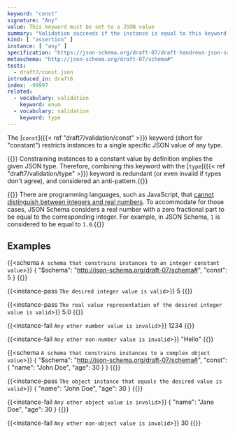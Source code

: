 ```yaml
---
keyword: "const"
signature: "Any"
value: This keyword must be set to a JSON value
summary: "Validation succeeds if the instance is equal to this keyword's value."
kind: [ "assertion" ]
instance: [ "any" ]
specification: "https://json-schema.org/draft-07/draft-handrews-json-schema-validation-01#rfc.section.6.1.3"
metaschema: "http://json-schema.org/draft-07/schema#"
tests:
  - draft7/const.json
introduced_in: draft6
index: -99997
related:
  - vocabulary: validation
    keyword: enum
  - vocabulary: validation
    keyword: type
---
```


The [`const`]({{< ref "draft7/validation/const" >}}) keyword (short for
"constant") restricts instances to a single specific JSON value of any type.

{{<best-practice>}} Constraining instances to a constant value by definition
implies the given JSON type. Therefore, combining this keyword with the
[`type`]({{< ref "draft7/validation/type" >}}) keyword is redundant (or even
invalid if types don't agree), and considered an
anti-pattern.{{</best-practice>}}

{{<common-pitfall>}} There are programming languages, such as JavaScript, that
[cannot distinguish between integers and real
numbers](https://2ality.com/2012/04/number-encoding.html). To accommodate for
those cases, JSON Schema considers a real number with a zero fractional part to
be equal to the corresponding integer. For example, in JSON Schema, `1` is
considered to be equal to `1.0`.{{</common-pitfall>}}

## Examples

{{<schema `A schema that constrains instances to an integer constant value`>}}
{
  "$schema": "http://json-schema.org/draft-07/schema#",
  "const": 5
}
{{</schema>}}

{{<instance-pass `The desired integer value is valid`>}}
5
{{</instance-pass>}}

{{<instance-pass `The real value representation of the desired integer value is valid`>}}
5.0
{{</instance-pass>}}

{{<instance-fail `Any other number value is invalid`>}}
1234
{{</instance-fail>}}

{{<instance-fail `Any other non-number value is invalid`>}}
"Hello"
{{</instance-fail>}}

{{<schema `A schema that constrains instances to a complex object value`>}}
{
  "$schema": "http://json-schema.org/draft-07/schema#",
  "const": { "name": "John Doe", "age": 30 }
}
{{</schema>}}

{{<instance-pass `The object instance that equals the desired value is valid`>}}
{ "name": "John Doe", "age": 30 }
{{</instance-pass>}}

{{<instance-fail `Any other object value is invalid`>}}
{ "name": "Jane Doe", "age": 30 }
{{</instance-fail>}}

{{<instance-fail `Any other non-object value is invalid`>}}
30
{{</instance-fail>}}
